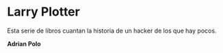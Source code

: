 # Larry Plotter

Esta serie de libros cuantan la historia de un hacker de los que hay pocos. 

**Adrian Polo**
